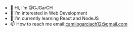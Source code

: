 - 👋 Hi, I’m @CJGarCH
- 👀 I’m interested in Web Development
- 🌱 I’m currently learning React and NodeJS
- 📫 How to reach me 
  email:camilogarciach12@gmail.com

<!---
CJGarCH/CJGarCH is a ✨ special ✨ repository because its `README.md` (this file) appears on your GitHub profile.
You can click the Preview link to take a look at your changes.
--->
